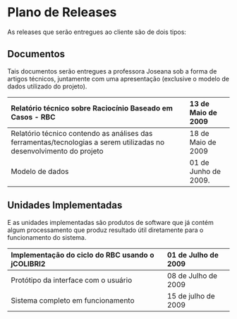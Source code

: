 # Plano de Releases #

As releases que serão entregues ao cliente são de dois tipos:

## Documentos ##

Tais documentos serão entregues a professora Joseana sob a forma de artigos técnicos, juntamente com uma apresentação (exclusive o modelo de dados utilizado do projeto).

|Relatório técnico sobre Raciocínio Baseado em Casos - RBC |13 de Maio de 2009|
|:------------------------------------------------------------|:-----------------|
|Relatório técnico contendo as análises das ferramentas/tecnologias a serem utilizadas no desenvolvimento do projeto |18 de Maio de 2009|
|Modelo de dados |01 de Junho de 2009.|


## Unidades Implementadas ##

E as unidades implementadas são produtos de software que já contém algum processamento que produz resultado útil diretamente para o funcionamento do sistema.

|Implementação do ciclo do RBC usando o jCOLIBRI2 |01 de Julho de 2009|
|:--------------------------------------------------|:------------------|
|Protótipo da interface com o usuário |08 de Julho de 2009|
|Sistema completo em funcionamento |15 de julho de 2009|